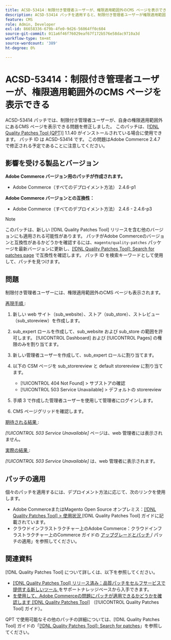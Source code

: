 ```yaml
---
title: ACSD-53414：制限付き管理者ユーザーが、権限適用範囲外のCMS ページを表示できる
description: ACSD-53414 パッチを適用すると、制限付き管理者ユーザーが権限適用範囲外のCMS ページを表示できるAdobe Commerceの問題を修正できます。
feature: CMS
role: Admin, Developer
exl-id: 86658336-679b-4fe0-9d26-56064ff0c604
source-git-commit: 011a6f46f76029eaf67f172b576e58dac9710a3d
workflow-type: tm+mt
source-wordcount: '389'
ht-degree: 0%

---
```


# ACSD-53414：制限付き管理者ユーザーが、権限適用範囲外のCMS ページを表示できる

ACSD-53414 パッチでは、制限付き管理者ユーザーが、自身の権限適用範囲外にあるCMS ページを表示できる問題を修正しました。 このパッチは、[[!DNL Quality Patches Tool (QPT)]](https://experienceleague.adobe.com/en/docs/commerce-operations/tools/quality-patches-tool/quality-patches-tool-to-self-serve-quality-patches) 1.1.40 がインストールされている場合に使用できます。 パッチ ID は ACSD-53414 です。 この問題はAdobe Commerce 2.4.7 で修正される予定であることに注意してください。

## 影響を受ける製品とバージョン

**Adobe Commerce バージョン用のパッチが作成されます。**

* Adobe Commerce（すべてのデプロイメント方法） 2.4.6-p1

**Adobe Commerce バージョンとの互換性：**

* Adobe Commerce（すべてのデプロイメント方法） 2.4.6 - 2.4.6-p3

>[!NOTE]
>
>このパッチは、新しい [!DNL Quality Patches Tool] リリースを含む他のバージョンにも適用される可能性があります。 パッチがAdobe Commerceのバージョンと互換性があるかどうかを確認するには、`magento/quality-patches` パッケージを最新バージョンに更新し、[[!DNL Quality Patches Tool]: Search for patches page](https://experienceleague.adobe.com/tools/commerce-quality-patches/index.html) で互換性を確認します。 パッチ ID を検索キーワードとして使用して、パッチを見つけます。

## 問題

制限付き管理者ユーザーには、権限適用範囲外のCMS ページも表示されます。

<u> 再現手順 </u>:

1. 新しい web サイト（sub_website）、ストア（sub_store）、ストレビュー（sub_storeview）を作成します。
1. sub_expert ロールを作成して、sub_website および sub_store の範囲を許可します。 [!UICONTROL Dashboard] および [!UICONTROL Pages] の権限のみを割り当てます。
1. 新しい管理者ユーザーを作成して、sub_expert ロールに割り当てます。
1. 以下の CSM ページを sub_storereview と default storereview に割り当てます。

   * [!UICONTROL 404 Not Found] > サブストアの確認
   * [!UICONTROL 503 Service Unavailable] > デフォルトの storereview

1. 手順 3 で作成した管理者ユーザーを使用して管理者にログインします。
1. CMS ページグリッドを確認します。

<u> 期待される結果 </u>:

*[!UICONTROL 503 Service Unavailable]* ページは、web 管理者には表示されません。

<u> 実際の結果 </u>:

*[!UICONTROL 503 Service Unavailable]* は、web 管理者に表示されます。

## パッチの適用

個々のパッチを適用するには、デプロイメント方法に応じて、次のリンクを使用します。

* Adobe CommerceまたはMagento Open Source オンプレミス：[[!DNL Quality Patches Tool] > 使用状況 ](/help/tools/quality-patches-tool/usage.md)[!DNL Quality Patches Tool] ガイドに記載されています。
* クラウドインフラストラクチャー上のAdobe Commerce：クラウドインフラストラクチャー上のCommerce ガイドの [ アップグレードとパッチ ](https://experienceleague.adobe.com/docs/commerce-cloud-service/user-guide/develop/upgrade/apply-patches.html)/ パッチの適用」を参照してください。

## 関連資料

[!DNL Quality Patches Tool] について詳しくは、以下を参照してください。

* [[!DNL Quality Patches Tool]  リリース済み：品質パッチをセルフサービスで提供する新しいツール ](https://experienceleague.adobe.com/en/docs/commerce-operations/tools/quality-patches-tool/quality-patches-tool-to-self-serve-quality-patches) をサポートナレッジベースから入手できます。
* [ を使用して、Adobe Commerceの問題にパッチが適用できるかどうかを確認します  [!DNL Quality Patches Tool]](/help/tools/quality-patches-tool/patches-available-in-qpt/check-patch-for-magento-issue-with-magento-quality-patches.md) （[!UICONTROL Quality Patches Tool] ガイド）。


QPT で使用可能なその他のパッチの詳細については、[!DNL Quality Patches Tool] ガイドの「[[!DNL Quality Patches Tool]: Search for patches](https://experienceleague.adobe.com/tools/commerce-quality-patches/index.html)」を参照してください。
